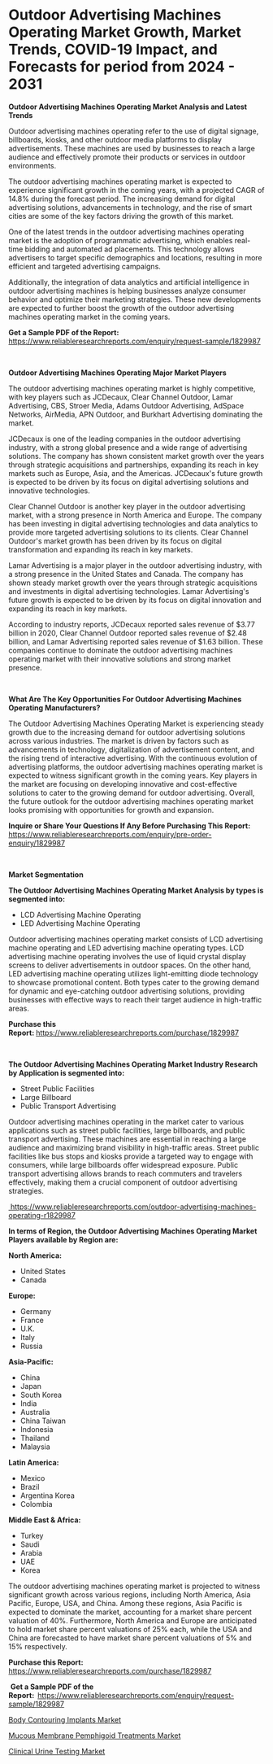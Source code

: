 <p><h1>Outdoor Advertising Machines Operating Market Growth, Market Trends, COVID-19 Impact, and Forecasts for period from 2024 - 2031</h1></p><p><strong>Outdoor Advertising Machines Operating Market Analysis and Latest Trends</strong></p>
<p><p>Outdoor advertising machines operating refer to the use of digital signage, billboards, kiosks, and other outdoor media platforms to display advertisements. These machines are used by businesses to reach a large audience and effectively promote their products or services in outdoor environments.</p><p>The outdoor advertising machines operating market is expected to experience significant growth in the coming years, with a projected CAGR of 14.8% during the forecast period. The increasing demand for digital advertising solutions, advancements in technology, and the rise of smart cities are some of the key factors driving the growth of this market.</p><p>One of the latest trends in the outdoor advertising machines operating market is the adoption of programmatic advertising, which enables real-time bidding and automated ad placements. This technology allows advertisers to target specific demographics and locations, resulting in more efficient and targeted advertising campaigns.</p><p>Additionally, the integration of data analytics and artificial intelligence in outdoor advertising machines is helping businesses analyze consumer behavior and optimize their marketing strategies. These new developments are expected to further boost the growth of the outdoor advertising machines operating market in the coming years.</p></p>
<p><strong>Get a Sample PDF of the Report:&nbsp;</strong> <a href="https://www.reliableresearchreports.com/enquiry/request-sample/1829987">https://www.reliableresearchreports.com/enquiry/request-sample/1829987</a></p>
<p>&nbsp;</p>
<p><strong>Outdoor Advertising Machines Operating Major Market Players</strong></p>
<p><p>The outdoor advertising machines operating market is highly competitive, with key players such as JCDecaux, Clear Channel Outdoor, Lamar Advertising, CBS, Stroer Media, Adams Outdoor Advertising, AdSpace Networks, AirMedia, APN Outdoor, and Burkhart Advertising dominating the market.</p><p>JCDecaux is one of the leading companies in the outdoor advertising industry, with a strong global presence and a wide range of advertising solutions. The company has shown consistent market growth over the years through strategic acquisitions and partnerships, expanding its reach in key markets such as Europe, Asia, and the Americas. JCDecaux's future growth is expected to be driven by its focus on digital advertising solutions and innovative technologies.</p><p>Clear Channel Outdoor is another key player in the outdoor advertising market, with a strong presence in North America and Europe. The company has been investing in digital advertising technologies and data analytics to provide more targeted advertising solutions to its clients. Clear Channel Outdoor's market growth has been driven by its focus on digital transformation and expanding its reach in key markets.</p><p>Lamar Advertising is a major player in the outdoor advertising industry, with a strong presence in the United States and Canada. The company has shown steady market growth over the years through strategic acquisitions and investments in digital advertising technologies. Lamar Advertising's future growth is expected to be driven by its focus on digital innovation and expanding its reach in key markets.</p><p>According to industry reports, JCDecaux reported sales revenue of $3.77 billion in 2020, Clear Channel Outdoor reported sales revenue of $2.48 billion, and Lamar Advertising reported sales revenue of $1.63 billion. These companies continue to dominate the outdoor advertising machines operating market with their innovative solutions and strong market presence.</p></p>
<p>&nbsp;</p>
<p><strong>What Are The Key Opportunities For Outdoor Advertising Machines Operating Manufacturers?</strong></p>
<p><p>The Outdoor Advertising Machines Operating Market is experiencing steady growth due to the increasing demand for outdoor advertising solutions across various industries. The market is driven by factors such as advancements in technology, digitalization of advertisement content, and the rising trend of interactive advertising. With the continuous evolution of advertising platforms, the outdoor advertising machines operating market is expected to witness significant growth in the coming years. Key players in the market are focusing on developing innovative and cost-effective solutions to cater to the growing demand for outdoor advertising. Overall, the future outlook for the outdoor advertising machines operating market looks promising with opportunities for growth and expansion.</p></p>
<p><strong>Inquire or Share Your Questions If Any Before Purchasing This Report:</strong> <a href="https://www.reliableresearchreports.com/enquiry/pre-order-enquiry/1829987">https://www.reliableresearchreports.com/enquiry/pre-order-enquiry/1829987</a></p>
<p>&nbsp;</p>
<p><strong>Market Segmentation</strong></p>
<p><strong>The Outdoor Advertising Machines Operating Market Analysis by types is segmented into:</strong></p>
<p><ul><li>LCD Advertising Machine Operating</li><li>LED Advertising Machine Operating</li></ul></p>
<p><p>Outdoor advertising machines operating market consists of LCD advertising machine operating and LED advertising machine operating types. LCD advertising machine operating involves the use of liquid crystal display screens to deliver advertisements in outdoor spaces. On the other hand, LED advertising machine operating utilizes light-emitting diode technology to showcase promotional content. Both types cater to the growing demand for dynamic and eye-catching outdoor advertising solutions, providing businesses with effective ways to reach their target audience in high-traffic areas.</p></p>
<p><strong>Purchase this Report:&nbsp;</strong><a href="https://www.reliableresearchreports.com/purchase/1829987">https://www.reliableresearchreports.com/purchase/1829987</a></p>
<p>&nbsp;</p>
<p><strong>The Outdoor Advertising Machines Operating Market Industry Research by Application is segmented into:</strong></p>
<p><ul><li>Street Public Facilities</li><li>Large Billboard</li><li>Public Transport Advertising</li></ul></p>
<p><p>Outdoor advertising machines operating in the market cater to various applications such as street public facilities, large billboards, and public transport advertising. These machines are essential in reaching a large audience and maximizing brand visibility in high-traffic areas. Street public facilities like bus stops and kiosks provide a targeted way to engage with consumers, while large billboards offer widespread exposure. Public transport advertising allows brands to reach commuters and travelers effectively, making them a crucial component of outdoor advertising strategies.</p></p>
<p><a href="https://www.reliableresearchreports.com/outdoor-advertising-machines-operating-r1829987">&nbsp;https://www.reliableresearchreports.com/outdoor-advertising-machines-operating-r1829987</a></p>
<p><strong>In terms of Region, the Outdoor Advertising Machines Operating Market Players available by Region are:</strong></p>
<p>
    <p> <strong> North America: </strong>
        <ul>
            <li>United States</li>
            <li>Canada</li>
        </ul>
        </p> 
    <p> <strong> Europe: </strong>
        <ul>
            <li>Germany</li>
            <li>France</li>
            <li>U.K.</li>
            <li>Italy</li>
            <li>Russia</li>
        </ul>
        </p> 
    <p> <strong> Asia-Pacific: </strong>
        <ul>
            <li>China</li>
            <li>Japan</li>
            <li>South Korea</li>
            <li>India</li>
            <li>Australia</li>
            <li>China Taiwan</li>
            <li>Indonesia</li>
            <li>Thailand</li>
            <li>Malaysia</li>
        </ul>
        </p> 
    <p> <strong> Latin America: </strong>
        <ul>
            <li>Mexico</li>
            <li>Brazil</li>
            <li>Argentina Korea</li>
            <li>Colombia</li>
        </ul>
        </p> 
    <p> <strong> Middle East & Africa: </strong>
        <ul>
            <li>Turkey</li>
            <li>Saudi</li>
            <li>Arabia</li>
            <li>UAE</li>
            <li>Korea</li>
        </ul>
    </p>
    </p>
<p><p>The outdoor advertising machines operating market is projected to witness significant growth across various regions, including North America, Asia Pacific, Europe, USA, and China. Among these regions, Asia Pacific is expected to dominate the market, accounting for a market share percent valuation of 40%. Furthermore, North America and Europe are anticipated to hold market share percent valuations of 25% each, while the USA and China are forecasted to have market share percent valuations of 5% and 15% respectively.</p></p>
<p><strong>Purchase this Report: </strong><a href="https://www.reliableresearchreports.com/purchase/1829987">https://www.reliableresearchreports.com/purchase/1829987</a></p>
<p>&nbsp;<strong>Get a Sample PDF of the Report:&nbsp;&nbsp;</strong><a href="https://www.reliableresearchreports.com/enquiry/request-sample/1829987">https://www.reliableresearchreports.com/enquiry/request-sample/1829987</a></p>
<p><strong></strong></p>
<p><p><a href="https://github.com/JennyferFeil2023/Market-Research-Report-List-2/blob/main/body-contouring-implants-market.md">Body Contouring Implants Market</a></p><p><a href="https://github.com/gracielawharr/Market-Research-Report-List-2/blob/main/mucous-membrane-pemphigoid-treatments-market.md">Mucous Membrane Pemphigoid Treatments Market</a></p><p><a href="https://github.com/edytherolanlouisejk1miz0wig/Market-Research-Report-List-3/blob/main/clinical-urine-testing-market.md">Clinical Urine Testing Market</a></p></p>
